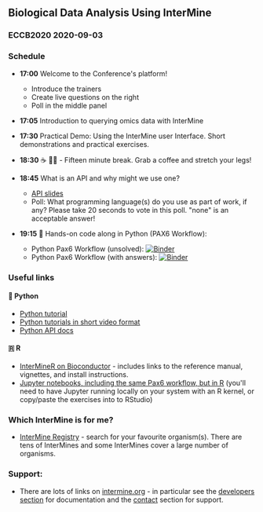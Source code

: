 ## Biological Data Analysis Using InterMine
### ECCB2020 2020-09-03

### Schedule

- **17:00** Welcome to the Conference's platform!
  - Introduce the trainers
  - Create live questions on the right
  - Poll in the middle panel 
- **17:05** Introduction to querying omics data with InterMine
- **17:30** Practical Demo: Using the InterMine user Interface.  Short demonstrations and practical exercises.

- **18:30** ☕️ 🚶‍♀ - Fifteen minute break. Grab a coffee and stretch your legs!

- **18:45** What is an API and why might we use one?
  - [API slides](https://docs.google.com/presentation/d/1dQAuY3c1rXM77J6VDHXWBvlh5-ipoQlKIWVtOVR5Zvc/edit)
  - Poll: What programming language(s) do you use as part of work, if any? Please take 20 seconds to vote in this poll. "none" is an acceptable answer!

- **19:15** 🐍 Hands-on code along in Python (PAX6 Workflow):
  - Python Pax6 Workflow (unsolved): [![Binder](https://mybinder.org/badge_logo.svg)](https://mybinder.org/v2/gh/intermine/intermine-ws-python-docs/master?filepath=unsolved-exercises%2FWorkshop_Pax6Workflow.ipynb)
  - Python Pax6 Workflow (with answers): [![Binder](https://mybinder.org/badge_logo.svg)](https://mybinder.org/v2/gh/intermine/intermine-ws-python-docs/master?filepath=Workshop_Pax6Workflow.ipynb)

### Useful links
#### 🐍 Python

- [Python tutorial](https://github.com/intermine/intermine-ws-python-docs)
- [Python tutorials in short video format](https://www.youtube.com/playlist?list=PLCom3brEDM9q3aZVh9Bg5IQeXw5wzR7Ep)
- [Python API docs](http://intermine.org/intermine-ws-python/intermine.html)

#### 🇷 R

- [InterMineR on Bioconductor](https://bioconductor.org/packages/release/bioc/html/InterMineR.html) - includes links to the reference manual, vignettes, and install instructions.  
- [Jupyter notebooks, including the same Pax6 workflow, but in R](https://github.com/intermine/interminer-workshop/) (you'll need to have Jupyter running locally on your system with an R kernel, or copy/paste the exercises into to RStudio)

### Which InterMine is for me?
- [InterMine Registry](http://registry.intermine.org/) - search for your favourite organism(s). There are tens of InterMines and some InterMines cover a large number of organisms.

### Support:
- There are lots of links on [intermine.org](http://intermine.org) - in particular see the [developers section](http://intermine.org/developers/) for documentation and the [contact](http://intermine.org/contact/) section for support.
